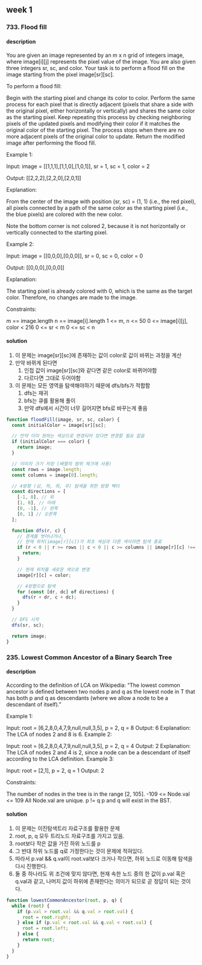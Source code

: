 ## week 1

### 733. Flood fill

#### description

You are given an image represented by an m x n grid of integers image, where image[i][j] represents the pixel value of the image. You are also given three integers sr, sc, and color. Your task is to perform a flood fill on the image starting from the pixel image[sr][sc].

To perform a flood fill:

Begin with the starting pixel and change its color to color.
Perform the same process for each pixel that is directly adjacent (pixels that share a side with the original pixel, either horizontally or vertically) and shares the same color as the starting pixel.
Keep repeating this process by checking neighboring pixels of the updated pixels and modifying their color if it matches the original color of the starting pixel.
The process stops when there are no more adjacent pixels of the original color to update.
Return the modified image after performing the flood fill.

Example 1:

Input: image = [[1,1,1],[1,1,0],[1,0,1]], sr = 1, sc = 1, color = 2

Output: [[2,2,2],[2,2,0],[2,0,1]]

Explanation:

From the center of the image with position (sr, sc) = (1, 1) (i.e., the red pixel), all pixels connected by a path of the same color as the starting pixel (i.e., the blue pixels) are colored with the new color.

Note the bottom corner is not colored 2, because it is not horizontally or vertically connected to the starting pixel.

Example 2:

Input: image = [[0,0,0],[0,0,0]], sr = 0, sc = 0, color = 0

Output: [[0,0,0],[0,0,0]]

Explanation:

The starting pixel is already colored with 0, which is the same as the target color. Therefore, no changes are made to the image.

Constraints:

m == image.length
n == image[i].length
1 <= m, n <= 50
0 <= image[i][j], color < 216
0 <= sr < m
0 <= sc < n

#### solution

1. 이 문제는 image[sr][sc]에 존재하는 값이 color로 값이 바뀌는 과정을 계산
2. 만약 바뀌게 된다면
   1. 인접 값이 image[sr][sc]와 같다면 같은 color로 바뀌어야함
   2. 다르다면 그대로 두어야함
3. 이 문제는 모든 영역을 탐색해야하기 때문에 dfs/bfs가 적합함
   1. dfs는 재귀
   2. bfs는 큐를 활용해 풀이
   3. 만약 dfs에서 시간이 너무 길어지면 bfs로 바꾸는게 좋음

```js
function floodFill(image, sr, sc, color) {
  const initialColor = image[sr][sc];

  // 만약 이미 원하는 색상으로 변경되어 있다면 변경할 필요 없음
  if (initialColor === color) {
    return image;
  }

  // 이미지 크기 저장 (배열의 범위 체크에 사용)
  const rows = image.length;
  const columns = image[0].length;

  // 4방향 (상, 하, 좌, 우) 탐색을 위한 방향 벡터
  const directions = [
    [-1, 0], // 위
    [1, 0], // 아래
    [0, -1], // 왼쪽
    [0, 1] // 오른쪽
  ];

  function dfs(r, c) {
    // 경계를 벗어나거나,
    // 현재 위치(image[r][c])가 최초 색상과 다른 색이라면 탐색 종료
    if (r < 0 || r >= rows || c < 0 || c >= columns || image[r][c] !== initialColor) {
      return;
    }

    // 현재 위치를 새로운 색으로 변경
    image[r][c] = color;

    // 4방향으로 탐색
    for (const [dr, dc] of directions) {
      dfs(r + dr, c + dc);
    }
  }

  // DFS 시작
  dfs(sr, sc);

  return image;
}
```

### 235. Lowest Common Ancestor of a Binary Search Tree

#### description

According to the definition of LCA on Wikipedia: “The lowest common ancestor is defined between two nodes p and q as the lowest node in T that has both p and q as descendants (where we allow a node to be a descendant of itself).”

Example 1:

Input: root = [6,2,8,0,4,7,9,null,null,3,5], p = 2, q = 8
Output: 6
Explanation: The LCA of nodes 2 and 8 is 6.
Example 2:

Input: root = [6,2,8,0,4,7,9,null,null,3,5], p = 2, q = 4
Output: 2
Explanation: The LCA of nodes 2 and 4 is 2, since a node can be a descendant of itself according to the LCA definition.
Example 3:

Input: root = [2,1], p = 2, q = 1
Output: 2

Constraints:

The number of nodes in the tree is in the range [2, 105].
-109 <= Node.val <= 109
All Node.val are unique.
p != q
p and q will exist in the BST.

#### solution

1. 이 문제는 이진탐색트리 자료구조를 활용한 문제
2. root, p, q 모두 트리노드 자료구조를 가지고 있음.
3. root보다 작은 값을 가진 하위 노드를 p
4. 그 반대 하위 노드를 q로 가정한다는 것이 문제에 적혀있다.
5. 따라서 p.val && q.val이 root.val보다 크거나 작으면, 하위 노드로 이동해 탐색을 다시 진행한다.
6. 둘 중 하나라도 위 조건에 맞지 않다면, 현재 속한 노드 중의 한 값이 p.val 혹은 q.val과 같고, 나머지 값이 하위에 존재한다는 의미가 되므로 곧 정답이 되는 것이다.

```js
function lowestCommonAncestor(root, p, q) {
  while (root) {
    if (p.val > root.val && q.val > root.val) {
      root = root.right;
    } else if (p.val < root.val && q.val < root.val) {
      root = root.left;
    } else {
      return root;
    }
  }
}
```
